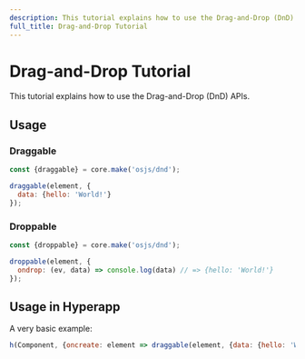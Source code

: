 ```yaml
---
description: This tutorial explains how to use the Drag-and-Drop (DnD) APIs.
full_title: Drag-and-Drop Tutorial
---
```


# Drag-and-Drop Tutorial

This tutorial explains how to use the Drag-and-Drop (DnD) APIs.

## Usage

### Draggable

```javascript
const {draggable} = core.make('osjs/dnd');

draggable(element, {
  data: {hello: 'World!'}
});
```

### Droppable

```javascript
const {droppable} = core.make('osjs/dnd');

droppable(element, {
  ondrop: (ev, data) => console.log(data) // => {hello: 'World!'}
});
```

## Usage in Hyperapp

A very basic example:

```javascript
h(Component, {oncreate: element => draggable(element, {data: {hello: 'World!'}})});
```
